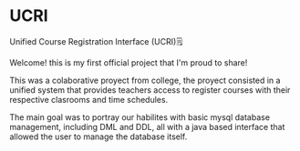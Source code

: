 # UCRI
Unified Course Registration Interface (UCRI)🗒️

Welcome! this is my first official project that I'm proud to share!

This was a colaborative proyect from college, the proyect consisted in a unified system that provides teachers access to register courses with their respective clasrooms and time schedules.

The main goal was to portray our habilites with basic mysql database management, including DML and DDL, all with a java based interface that allowed the user to manage the database itself.
